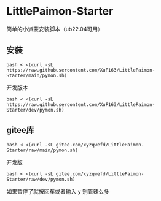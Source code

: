 # LittlePaimon-Starter
简单的小派蒙安装脚本（ub22.04可用）


## 安装
```
bash < <(curl -sL https://raw.githubusercontent.com/XuF163/LittlePaimon-Starter/main/pymon.sh)
```
开发版本
```
bash < <(curl -sL https://raw.githubusercontent.com/XuF163/LittlePaimon-Starter/dev/pymon.sh)
```
## gitee库    
```
bash < <(curl -sL gitee.com/xyzqwefd/LittlePaimon-Starter/raw/main/pymon.sh)
```
开发版
```
bash < <(curl -sL gitee.com/xyzqwefd/LittlePaimon-Starter/raw/dev/pymon.sh)
```
如果暂停了就按回车或者输入 y
别管辣么多
